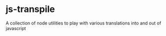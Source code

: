 # js-transpile
A collection of node utilities to play with various translations into and out of javascript
